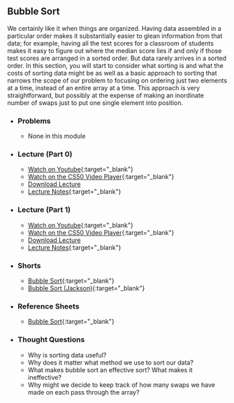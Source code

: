 ## Bubble Sort

We certainly like it when things are organized. Having data assembled in a particular order makes it substantially easier to glean information from that data; for example, having all the test scores for a classroom of students makes it easy to figure out where the median score lies if and only if those test scores are arranged in a sorted order. But data rarely arrives in a sorted order. In this section, you will start to consider what sorting is and what the costs of sorting data might be as well as a basic approach to sorting that narrows the scope of our problem to focusing on ordering just two elements at a time, instead of an entire array at a time. This approach is very straightforward, but possibly at the expense of making an inordinate number of swaps just to put one single element into position.

- ### Problems
  - None in this module
  
- ### Lecture (Part 0)
  - [Watch on Youtube](https://www.youtube.com/embed/U9o49qwa6hk?start=1966&end=2095){:target="_blank"}
  - [Watch on the CS50 Video Player](https://video.cs50.net/2017/fall/lectures/3?t=0h32m46s){:target="_blank"}
  - [Download Lecture](http://cdn.cs50.net/2017/fall/lectures/3/lecture3-720p.mp4?download)
  - [Lecture Notes](https://docs.cs50.net/2017/fall/notes/3/lecture3.html#sorting){:target="_blank"}

- ### Lecture (Part 1)
  - [Watch on Youtube](https://www.youtube.com/embed/U9o49qwa6hk?start=2293&end=2512){:target="_blank"}
  - [Watch on the CS50 Video Player](https://video.cs50.net/2017/fall/lectures/3?t=0h38m13s){:target="_blank"}
  - [Download Lecture](http://cdn.cs50.net/2017/fall/lectures/3/lecture3-720p.mp4?download)
  - [Lecture Notes](https://docs.cs50.net/2017/fall/notes/3/lecture3.html#sorting){:target="_blank"}

- ### Shorts
  - [Bubble Sort](https://www.youtube.com/embed/RT-hUXUWQ2I){:target="_blank"}
  - [Bubble Sort (Jackson)](https://www.youtube.com/embed/8Kp-8OGwphY){:target="_blank"}

- ### Reference Sheets
  - [Bubble Sort](https://ap.cs50.school/assets/pdfs/bubble_sort.pdf){:target="_blank"}

- ### Thought Questions
  - Why is sorting data useful?
  - Why does it matter what method we use to sort our data?
  - What makes bubble sort an effective sort? What makes it ineffective?
  - Why might we decide to keep track of how many swaps we have made on each pass through the array?
